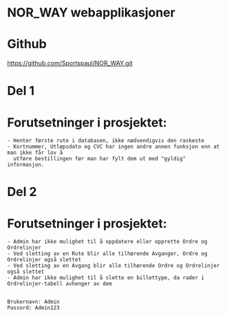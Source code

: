 # NOR_WAY webapplikasjoner

# Github
https://github.com/Sportspaul/NOR_WAY.git


# Del 1
  # Forutsetninger i prosjektet:
    - Henter første rute i databasen, ikke nødvendigvis den raskeste
    - Kortnummer, Utløpsdato og CVC har ingen andre annen funksjon enn at man ikke får lov å 
      utføre bestillingen før man har fylt dem ut med "gyldig" informasjon. 

# Del 2
  # Forutsetninger i prosjektet:
    - Admin har ikke mulighet til å oppdatere eller opprette Ordre og Ordrelinjer
    - Ved sletting av en Rute blir alle tilhørende Avganger, Ordre og Ordrelinjer også slettet 
    - Ved sletting av en Avgang blir alle tilhørende Ordre og Ordrelinjer også slettet
    - Admin har ikke mulighet til å slette en billettype, da rader i Ordrelinjer-tabell avhenger av dem
    
    
    Brukernavn: Admin
    Passord: Admin123